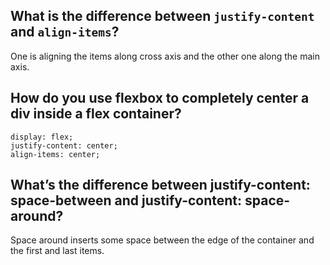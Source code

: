 ## What is the difference between `justify-content` and `align-items`?

One is aligning the items along cross axis and the other one along the main axis.

## How do you use flexbox to completely center a div inside a flex container?

```
display: flex;
justify-content: center;
align-items: center;
```


## What’s the difference between justify-content: space-between and justify-content: space-around?

Space around inserts some space between the edge of the container and the first and last items.